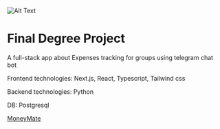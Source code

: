 ![Alt Text](https://i.ibb.co/CPCw3HJ/Untitled.png)

# Final Degree Project
A full-stack app about Expenses tracking for groups using telegram chat bot

Frontend technologies: Next.js, React, Typescript, Tailwind css

Backend technologies: Python

DB: Postgresql

[MoneyMate](https://sadna-moneymate.vercel.app)
